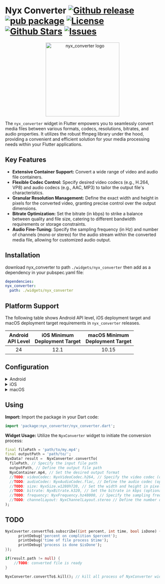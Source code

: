 # Nyx Converter [![Github release](https://img.shields.io/github/v/release/xaus-group/nyx_converter)](https://github.com/xaus-group/nyx_converter) [![pub package](https://img.shields.io/pub/v/nyx_converter.svg)](https://pub.dev/packages/nyx_converter) [![License](https://img.shields.io/github/license/xaus-group/nyx_converter)](https://www.gnu.org/licenses/lgpl-3.0.en.html) [![Github Stars](https://img.shields.io/github/stars/xaus-group/nyx_converter)](https://github.com/xaus-group/nyx_converter) [![Issues](https://img.shields.io/github/issues/xaus-group/nyx_converter)](https://github.com/xaus-group/nyx_converter/issues)

<p align="center"><img src="https://raw.githubusercontent.com/xaus-group/nyx_converter/master/screenshots/logo.png" alt="nyx_converter logo" width="240" ></p>

The `nyx_converter` widget in Flutter empowers you to seamlessly convert media files between various formats, codecs, resolutions, bitrates, and audio properties. It utilizes the robust ffmpeg library under the hood, providing a convenient and efficient solution for your media processing needs within your Flutter applications.

## Key Features

- **Extensive Container Support:** Convert a wide range of video and audio file containers.
- **Flexible Codec Control:** Specify desired video codecs (e.g., H.264, VP8) and audio codecs (e.g., AAC, MP3) to tailor the output file's characteristics.
- **Granular Resolution Management:** Define the exact width and height in pixels for the converted video, granting precise control over the output dimensions.
- **Bitrate Optimization:** Set the bitrate (in kbps) to strike a balance between quality and file size, catering to different bandwidth requirements or storage constraints.
- **Audio Fine-Tuning:** Specify the sampling frequency (in Hz) and number of channels (mono or stereo) for the audio stream within the converted media file, allowing for customized audio output.

## Installation
download nyx_converter to path `./widgets/nyx_converter` then add as a dependency in your pubspec.yaml file:
```yaml
dependencies:
nyx_converter:
  path: ./widgets/nyx_converter
```

## Platform Support

The following table shows Android API level, iOS deployment target and macOS deployment target requirements in `nyx_converter` releases.

<table>
<thead>
<tr>
<th align="center">Android<br>API Level</th>
<th align="center">iOS Minimum<br>Deployment Target</th>
<th align="center">macOS Minimum<br>Deployment Target</th>
</tr>
</thead>
<tbody>
<tr>
<td align="center">24</td>
<td align="center">12.1</td>
<td align="center">10.15</td>
</tr>
</tbody>
</table>

## Configuration
<details>
<summary>Android</summary>
Adding the <a href="https://developer.android.com/reference/android/Manifest.permission#READ_EXTERNAL_STORAGE">READ_EXTERNAL_STORAGE</a> permission to the <code>AndroidManifest.xml</code> file grants your app the ability to access and read files stored on the external storage of an Android device.
<code><xmp><uses-permission android:name="android.permission.READ_EXTERNAL_STORAGE"/></xmp></code>

</details>
<details>
<summary>iOS</summary>
TODO
</details>

<details>
<summary>macOS</summary>
TODO
</details>

## Using
**Import:** Import the package in your Dart code:

```dart
import 'package:nyx_converter/nyx_converter.dart';
```

**Widget Usage:** Utilize the `NyxConverter` widget to initiate the conversion process:
```dart
final filePath = 'path/to/my.mp4';
final outputPath = 'path/to/';
NyxData? result =  NyxConverter.convertTo(
  filePath, // Specify the input file path
  outputPath, // Define the output file path
  NyxContainer.mp4, // Set the desired output format
  //TODO: videoCodec: NyxVideoCodec.h264, // Specify the video codec (optional)
  //TODO: audioCodec: NyxAudioCodec.flac, // Define the audio codec (optional)
  //TODO: size: NyxSize.w1280h720, // Set the width and height in pixels (optional)
  //TODO: bitrate: NyxBitrate.k320, // Set the bitrate in kbps (optional)
  //TODO: frequency: NyxFrequency.hz48000, // Specify the sampling frequency in Hz (optional)
  //TODO: channelLayout: NyxChannelLayout.stereo // Define the number of channels (optional)
);
```

## TODO

```dart
NyxCoverter.convertTo$.subscribe((int percent, int time, bool isDone) {
      printDebug('percent on complition $percent');
      printDebug('time of file process $time');
      printDebug('process is done $isDone');
});

if(result.path != null) {
    //TODO: converted file is ready
}

NyxConverter.convertTo$.kill(); // kill all process of NyxConverter widget
```